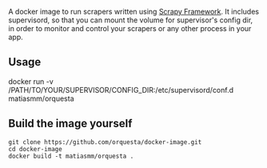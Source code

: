 A docker image to run scrapers written using [Scrapy Framework](http://scrapy.org/). 
It includes supervisord, so that you can mount the volume for supervisor's config dir, in order to monitor and control your scrapers or any other process in your app.

## Usage
docker run -v /PATH/TO/YOUR/SUPERVISOR/CONFIG_DIR:/etc/supervisord/conf.d matiasmm/orquesta

## Build the image yourself

```
git clone https://github.com/orquesta/docker-image.git
cd docker-image
docker build -t matiasmm/orquesta .
```

